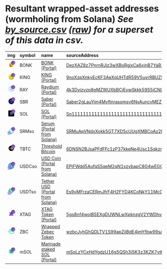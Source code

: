 
Resultant wrapped-asset addresses (wormholing from Solana)
_See [by_source.csv](by_source.csv) ([raw](https://raw.githubusercontent.com/wormhole-foundation/wormhole-token-list/main/content/by_source.csv)) for a superset of this data in csv._
=========================================================================
  
| img                                                                                                            | symbol   | name                                                                              | sourceAddress                                                                                                           | ethAddress                                                                                                            |   ethDecimals | ethMarkets                                                         | terraAddress                                                                                                                               |   terraDecimals | terraMarkets   | bscAddress                                                                                                           |   bscDecimals | bscMarkets                                      | maticAddress                                                                                                             |   maticDecimals | maticMarkets                                                              | avaxAddress                                                                                                           |   avaxDecimals | avaxMarkets   | oasisAddress                                                                                                                     |   oasisDecimals | oasisMarkets   | algorandAddress   | algorandDecimals   | algorandMarkets   | auroraAddress                                                                                                           |   auroraDecimals | auroraMarkets   | ftmAddress                                                                                                           |   ftmDecimals | ftmMarkets   | karuraAddress   | karuraDecimals   | karuraMarkets   | acalaAddress   | acalaDecimals   | acalaMarkets   | klaytnAddress   | klaytnDecimals   | klaytnMarkets   | celoAddress   | celoDecimals   | celoMarkets   | nearAddress   | nearDecimals   | nearMarkets   | moonbeamAddress   | moonbeamDecimals   | moonbeamMarkets   | terra2Address   | terra2Decimals   | terra2Markets   | injectiveAddress                                                                                                                    |   injectiveDecimals | injectiveMarkets               | aptosAddress                                                                                                                                                                     |   aptosDecimals | aptosMarkets   | arbitrumAddress                                                                                                       |   arbitrumDecimals | arbitrumMarkets                                                    | optimismAddress                                                                                                                   |   optimismDecimals | optimismMarkets                                                    | xplaAddress   | xplaDecimals   | xplaMarkets   | baseAddress                                                                                                            |   baseDecimals | baseMarkets                                                        | seiAddress   | seiDecimals   | seiMarkets   | symbol   |
|:---------------------------------------------------------------------------------------------------------------|:---------|:----------------------------------------------------------------------------------|:------------------------------------------------------------------------------------------------------------------------|:----------------------------------------------------------------------------------------------------------------------|--------------:|:-------------------------------------------------------------------|:-------------------------------------------------------------------------------------------------------------------------------------------|----------------:|:---------------|:---------------------------------------------------------------------------------------------------------------------|--------------:|:------------------------------------------------|:-------------------------------------------------------------------------------------------------------------------------|----------------:|:--------------------------------------------------------------------------|:----------------------------------------------------------------------------------------------------------------------|---------------:|:--------------|:---------------------------------------------------------------------------------------------------------------------------------|----------------:|:---------------|:------------------|:-------------------|:------------------|:------------------------------------------------------------------------------------------------------------------------|-----------------:|:----------------|:---------------------------------------------------------------------------------------------------------------------|--------------:|:-------------|:----------------|:-----------------|:----------------|:---------------|:----------------|:---------------|:----------------|:-----------------|:----------------|:--------------|:---------------|:--------------|:--------------|:---------------|:--------------|:------------------|:-------------------|:------------------|:----------------|:-----------------|:----------------|:------------------------------------------------------------------------------------------------------------------------------------|--------------------:|:-------------------------------|:---------------------------------------------------------------------------------------------------------------------------------------------------------------------------------|----------------:|:---------------|:----------------------------------------------------------------------------------------------------------------------|-------------------:|:-------------------------------------------------------------------|:----------------------------------------------------------------------------------------------------------------------------------|-------------------:|:-------------------------------------------------------------------|:--------------|:---------------|:--------------|:-----------------------------------------------------------------------------------------------------------------------|---------------:|:-------------------------------------------------------------------|:-------------|:--------------|:-------------|:-----------------|
| ![BONK](https://raw.githubusercontent.com/wormhole-foundation/wormhole-token-list/main/assets/BONK_wh.png)     | BONK     | [BONK (Portal)](http://coingecko.com/en/coins/bonk)                               | [DezXAZ8z7PnrnRJjz3wXBoRgixCa6xjnB7YaB1pPB263](https://solscan.io/address/DezXAZ8z7PnrnRJjz3wXBoRgixCa6xjnB7YaB1pPB263) | [0x1151CB3d861920e07a38e03eEAd12C32178567F6](https://etherscan.io/address/0x1151CB3d861920e07a38e03eEAd12C32178567F6) |             5 | [uniswap](https://app.uniswap.org/), [curve](https://curve.fi/)    |                                                                                                                                            |             nan |                | [0xA697e272a73744b343528C3Bc4702F2565b2F422](https://bscscan.com/address/0xA697e272a73744b343528C3Bc4702F2565b2F422) |             5 | [pancakeswap](https://pancakeswap.finance/swap) | [0xe5B49820e5A1063F6F4DdF851327b5E8B2301048](https://polygonscan.com/address/0xe5B49820e5A1063F6F4DdF851327b5E8B2301048) |               5 | [quickswap](https://quickswap.exchange/), [sushi](https://app.sushi.com/) |                                                                                                                       |            nan |               |                                                                                                                                  |             nan |                |                   |                    |                   |                                                                                                                         |              nan |                 |                                                                                                                      |           nan |              |                 |                  |                 |                |                 |                |                 |                  |                 |               |                |               |               |                |               |                   |                    |                   |                 |                  |                 | [inj14rry9q6dym3dgcwzq79yay0e9azdz55jr465ch](https://explorer.injective.network/address/inj14rry9q6dym3dgcwzq79yay0e9azdz55jr465ch) |                   5 | [helix](https://helixapp.com/) | [0x2a90fae71afc7460ee42b20ee49a9c9b29272905ad71fef92fbd8b3905a24b56](https://explorer.aptoslabs.com//address/0x2a90fae71afc7460ee42b20ee49a9c9b29272905ad71fef92fbd8b3905a24b56) |               5 |                | [0x09199d9a5f4448d0848e4395d065e1ad9c4a1f74](https://arbiscan.io//address/0x09199d9a5f4448d0848e4395d065e1ad9c4a1f74) |                  5 | [uniswap](https://app.uniswap.org/)                                |                                                                                                                                   |                nan |                                                                    |               |                |               |                                                                                                                        |            nan |                                                                    |              |               |              | BONK             |
| ![KING](https://raw.githubusercontent.com/wormhole-foundation/wormhole-token-list/main/assets/KING_wh.png)     | KING     | [KING (Portal)](http://coingecko.com/en/coins/king)                               | [9noXzpXnkyEcKF3AeXqUHTdR59V5uvrRBUZ9bwfQwxeq](https://solscan.io/address/9noXzpXnkyEcKF3AeXqUHTdR59V5uvrRBUZ9bwfQwxeq) | [0xE28027c99C7746fFb56B0113e5d9708aC86fAE8f](https://etherscan.io/address/0xE28027c99C7746fFb56B0113e5d9708aC86fAE8f) |             9 | [uniswap](https://app.uniswap.org/)                                |                                                                                                                                            |             nan |                |                                                                                                                      |           nan |                                                 |                                                                                                                          |             nan |                                                                           |                                                                                                                       |            nan |               |                                                                                                                                  |             nan |                |                   |                    |                   |                                                                                                                         |              nan |                 |                                                                                                                      |           nan |              |                 |                  |                 |                |                 |                |                 |                  |                 |               |                |               |               |                |               |                   |                    |                   |                 |                  |                 |                                                                                                                                     |                 nan |                                |                                                                                                                                                                                  |             nan |                |                                                                                                                       |                nan |                                                                    |                                                                                                                                   |                nan |                                                                    |               |                |               |                                                                                                                        |            nan |                                                                    |              |               |              | KING             |
| ![RAY](https://raw.githubusercontent.com/wormhole-foundation/wormhole-token-list/main/assets/RAY_wh.png)       | RAY      | [Raydium (Portal)](http://coingecko.com/en/coins/raydium)                         | [4k3Dyjzvzp8eMZWUXbBCjEvwSkkk59S5iCNLY3QrkX6R](https://solscan.io/address/4k3Dyjzvzp8eMZWUXbBCjEvwSkkk59S5iCNLY3QrkX6R) | [0xE617dd80c621a5072bD8cBa65E9d76c07327004d](https://etherscan.io/address/0xE617dd80c621a5072bD8cBa65E9d76c07327004d) |             6 |                                                                    | [terra1ht5sepn28z999jx33sdduuxm9acthad507jg9q](https://finder.terra.money/columbus-5/address/terra1ht5sepn28z999jx33sdduuxm9acthad507jg9q) |               6 |                | [0x13b6A55662f6591f8B8408Af1C73B017E32eEdB8](https://bscscan.com/address/0x13b6A55662f6591f8B8408Af1C73B017E32eEdB8) |             6 |                                                 |                                                                                                                          |             nan |                                                                           |                                                                                                                       |            nan |               |                                                                                                                                  |             nan |                |                   |                    |                   |                                                                                                                         |              nan |                 |                                                                                                                      |           nan |              |                 |                  |                 |                |                 |                |                 |                  |                 |               |                |               |               |                |               |                   |                    |                   |                 |                  |                 |                                                                                                                                     |                 nan |                                |                                                                                                                                                                                  |             nan |                |                                                                                                                       |                nan |                                                                    |                                                                                                                                   |                nan |                                                                    |               |                |               |                                                                                                                        |            nan |                                                                    |              |               |              | RAY              |
| ![SBR](https://raw.githubusercontent.com/wormhole-foundation/wormhole-token-list/main/assets/SBR_wh.png)       | SBR      | [Saber (Portal)](http://coingecko.com/en/coins/saber)                             | [Saber2gLauYim4Mvftnrasomsv6NvAuncvMEZwcLpD1](https://solscan.io/address/Saber2gLauYim4Mvftnrasomsv6NvAuncvMEZwcLpD1)   |                                                                                                                       |           nan |                                                                    | [terra17h82zsq6q8x5tsgm5ugcx4gytw3axguvzt4pkc](https://finder.terra.money/columbus-5/address/terra17h82zsq6q8x5tsgm5ugcx4gytw3axguvzt4pkc) |               6 |                | [0x75344E5693ed5ecAdF4f292fFeb866c2cF8afCF1](https://bscscan.com/address/0x75344E5693ed5ecAdF4f292fFeb866c2cF8afCF1) |             6 |                                                 |                                                                                                                          |             nan |                                                                           |                                                                                                                       |            nan |               |                                                                                                                                  |             nan |                |                   |                    |                   |                                                                                                                         |              nan |                 |                                                                                                                      |           nan |              |                 |                  |                 |                |                 |                |                 |                  |                 |               |                |               |               |                |               |                   |                    |                   |                 |                  |                 |                                                                                                                                     |                 nan |                                |                                                                                                                                                                                  |             nan |                |                                                                                                                       |                nan |                                                                    |                                                                                                                                   |                nan |                                                                    |               |                |               |                                                                                                                        |            nan |                                                                    |              |               |              | SBR              |
| ![SOL](https://raw.githubusercontent.com/wormhole-foundation/wormhole-token-list/main/assets/SOL_wh.png)       | SOL      | [SOL (Portal)](http://coingecko.com/en/coins/solana)                              | [So11111111111111111111111111111111111111112](https://solscan.io/address/So11111111111111111111111111111111111111112)   | [0xD31a59c85aE9D8edEFeC411D448f90841571b89c](https://etherscan.io/address/0xD31a59c85aE9D8edEFeC411D448f90841571b89c) |             9 | [uniswap](https://app.uniswap.org/)                                | [terra190tqwgqx7s8qrknz6kckct7v607cu068gfujpk](https://finder.terra.money/columbus-5/address/terra190tqwgqx7s8qrknz6kckct7v607cu068gfujpk) |               8 |                | [0xfA54fF1a158B5189Ebba6ae130CEd6bbd3aEA76e](https://bscscan.com/address/0xfA54fF1a158B5189Ebba6ae130CEd6bbd3aEA76e) |             9 |                                                 | [0xd93f7e271cb87c23aaa73edc008a79646d1f9912](https://polygonscan.com/address/0xd93f7e271cb87c23aaa73edc008a79646d1f9912) |               9 |                                                                           | [0xFE6B19286885a4F7F55AdAD09C3Cd1f906D2478F](https://snowtrace.io/address/0xFE6B19286885a4F7F55AdAD09C3Cd1f906D2478F) |              9 |               | [0xd17dDAC91670274F7ba1590a06EcA0f2FD2b12bc](https://explorer.oasis.updev.si/address/0xd17dDAC91670274F7ba1590a06EcA0f2FD2b12bc) |               9 |                |                   |                    |                   |                                                                                                                         |              nan |                 | [0xd99021C2A33e4Cf243010539c9e9b7c52E0236c1](https://ftmscan.com/address/0xd99021C2A33e4Cf243010539c9e9b7c52E0236c1) |             9 |              |                 |                  |                 |                |                 |                |                 |                  |                 |               |                |               |               |                |               |                   |                    |                   |                 |                  |                 | [inj1sthrn5ep8ls5vzz8f9gp89khhmedahhdkqa8z3](https://explorer.injective.network/address/inj1sthrn5ep8ls5vzz8f9gp89khhmedahhdkqa8z3) |                   8 | [helix](https://helixapp.com/) |                                                                                                                                                                                  |             nan |                |                                                                                                                       |                nan |                                                                    |                                                                                                                                   |                nan |                                                                    |               |                |               |                                                                                                                        |            nan |                                                                    |              |               |              | SOL              |
| ![SRMso](https://raw.githubusercontent.com/wormhole-foundation/wormhole-token-list/main/assets/SRMso_wh.png)   | SRMso    | [Serum (Portal from Solana)](http://coingecko.com/en/coins/serum)                 | [SRMuApVNdxXokk5GT7XD5cUUgXMBCoAz2LHeuAoKWRt](https://solscan.io/address/SRMuApVNdxXokk5GT7XD5cUUgXMBCoAz2LHeuAoKWRt)   | [0xE3ADAA4fb7c92AB833Ee08B3561D9c434aA2A3eE](https://etherscan.io/address/0xE3ADAA4fb7c92AB833Ee08B3561D9c434aA2A3eE) |             6 |                                                                    | [terra1dkam9wd5yvaswv4yq3n2aqd4wm5j8n82qc0c7c](https://finder.terra.money/columbus-5/address/terra1dkam9wd5yvaswv4yq3n2aqd4wm5j8n82qc0c7c) |               6 |                | [0x12BeffdCEcb547640DC30e1495E4B9cdc21922b4](https://bscscan.com/address/0x12BeffdCEcb547640DC30e1495E4B9cdc21922b4) |             6 |                                                 |                                                                                                                          |             nan |                                                                           |                                                                                                                       |            nan |               |                                                                                                                                  |             nan |                |                   |                    |                   |                                                                                                                         |              nan |                 |                                                                                                                      |           nan |              |                 |                  |                 |                |                 |                |                 |                  |                 |               |                |               |               |                |               |                   |                    |                   |                 |                  |                 |                                                                                                                                     |                 nan |                                |                                                                                                                                                                                  |             nan |                |                                                                                                                       |                nan |                                                                    |                                                                                                                                   |                nan |                                                                    |               |                |               |                                                                                                                        |            nan |                                                                    |              |               |              | SRMso            |
| ![TBTC](https://raw.githubusercontent.com/wormhole-foundation/wormhole-token-list/main/assets/TBTC_wh.png)     | TBTC     | [Threshold Bitcoin](http://coingecko.com/en/coins/tbtc)                           | [6DNSN2BJsaPFdFFc1zP37kkeNe4Usc1Sqkzr9C9vPWcU](https://solscan.io/address/6DNSN2BJsaPFdFFc1zP37kkeNe4Usc1Sqkzr9C9vPWcU) | [0x18084fbA666a33d37592fA2633fD49a74DD93a88](https://etherscan.io/address/0x18084fbA666a33d37592fA2633fD49a74DD93a88) |             8 | [threshold network](https://dashboard.threshold.network/TBTC/mint) |                                                                                                                                            |             nan |                |                                                                                                                      |           nan |                                                 | [0x236aa50979D5f3De3Bd1Eeb40E81137F22ab794b](https://polygonscan.com/address/0x236aa50979D5f3De3Bd1Eeb40E81137F22ab794b) |               8 | [threshold network](https://dashboard.threshold.network/TBTC/mint)        |                                                                                                                       |            nan |               |                                                                                                                                  |             nan |                |                   |                    |                   |                                                                                                                         |              nan |                 |                                                                                                                      |           nan |              |                 |                  |                 |                |                 |                |                 |                  |                 |               |                |               |               |                |               |                   |                    |                   |                 |                  |                 |                                                                                                                                     |                 nan |                                |                                                                                                                                                                                  |             nan |                | [0x6c84a8f1c29108F47a79964b5Fe888D4f4D0dE40](https://arbiscan.io//address/0x6c84a8f1c29108F47a79964b5Fe888D4f4D0dE40) |                  8 | [threshold network](https://dashboard.threshold.network/TBTC/mint) | [0x6c84a8f1c29108F47a79964b5Fe888D4f4D0dE40](https://optimistic.etherscan.io//address/0x6c84a8f1c29108F47a79964b5Fe888D4f4D0dE40) |                  8 | [threshold network](https://dashboard.threshold.network/TBTC/mint) |               |                |               | [0x236aa50979D5f3De3Bd1Eeb40E81137F22ab794b](https://basescan.org//address/0x236aa50979D5f3De3Bd1Eeb40E81137F22ab794b) |              8 | [threshold network](https://dashboard.threshold.network/TBTC/mint) |              |               |              | TBTC             |
| ![USDCso](https://raw.githubusercontent.com/wormhole-foundation/wormhole-token-list/main/assets/USDCso_wh.png) | USDCso   | [USD Coin (Portal from Solana)](http://coingecko.com/en/coins/usd-coin)           | [EPjFWdd5AufqSSqeM2qN1xzybapC8G4wEGGkZwyTDt1v](https://solscan.io/address/EPjFWdd5AufqSSqeM2qN1xzybapC8G4wEGGkZwyTDt1v) | [0x41f7B8b9b897276b7AAE926a9016935280b44E97](https://etherscan.io/address/0x41f7B8b9b897276b7AAE926a9016935280b44E97) |             6 | [uniswap](https://app.uniswap.org/)                                | [terra1e6mq63y64zcxz8xyu5van4tgkhemj3r86yvgu4](https://finder.terra.money/columbus-5/address/terra1e6mq63y64zcxz8xyu5van4tgkhemj3r86yvgu4) |               6 |                | [0x91Ca579B0D47E5cfD5D0862c21D5659d39C8eCf0](https://bscscan.com/address/0x91Ca579B0D47E5cfD5D0862c21D5659d39C8eCf0) |             6 |                                                 | [0x576cf361711cd940cd9c397bb98c4c896cbd38de](https://polygonscan.com/address/0x576cf361711cd940cd9c397bb98c4c896cbd38de) |               6 |                                                                           | [0x0950Fc1AD509358dAeaD5eB8020a3c7d8b43b9DA](https://snowtrace.io/address/0x0950Fc1AD509358dAeaD5eB8020a3c7d8b43b9DA) |              6 |               | [0x1d1149a53deB36F2836Ae7877c9176413aDfA4A8](https://explorer.oasis.updev.si/address/0x1d1149a53deB36F2836Ae7877c9176413aDfA4A8) |               6 |                |                   |                    |                   | [0xDd1DaFedeBa5F9851C4F4a2876E0f3aF3c774B1A](https://aurorascan.dev/address/0xDd1DaFedeBa5F9851C4F4a2876E0f3aF3c774B1A) |                6 |                 | [0xb8398DA4FB3BC4306B9D9d9d13d9573e7d0E299f](https://ftmscan.com/address/0xb8398DA4FB3BC4306B9D9d9d13d9573e7d0E299f) |             6 |              |                 |                  |                 |                |                 |                |                 |                  |                 |               |                |               |               |                |               |                   |                    |                   |                 |                  |                 |                                                                                                                                     |                 nan |                                |                                                                                                                                                                                  |             nan |                |                                                                                                                       |                nan |                                                                    |                                                                                                                                   |                nan |                                                                    |               |                |               |                                                                                                                        |            nan |                                                                    |              |               |              | USDCso           |
| ![USDTso](https://raw.githubusercontent.com/wormhole-foundation/wormhole-token-list/main/assets/USDTso_wh.png) | USDTso   | [Tether USD (Portal from Solana)](http://coingecko.com/en/coins/tether)           | [Es9vMFrzaCERmJfrF4H2FYD4KCoNkY11McCe8BenwNYB](https://solscan.io/address/Es9vMFrzaCERmJfrF4H2FYD4KCoNkY11McCe8BenwNYB) | [0x1CDD2EaB61112697626F7b4bB0e23Da4FeBF7B7C](https://etherscan.io/address/0x1CDD2EaB61112697626F7b4bB0e23Da4FeBF7B7C) |             6 |                                                                    | [terra1hd9n65snaluvf7en0p4hqzse9eqecejz2k8rl5](https://finder.terra.money/columbus-5/address/terra1hd9n65snaluvf7en0p4hqzse9eqecejz2k8rl5) |               6 |                | [0x49d5cC521F75e13fa8eb4E89E9D381352C897c96](https://bscscan.com/address/0x49d5cC521F75e13fa8eb4E89E9D381352C897c96) |             6 |                                                 | [0x3553f861dec0257bada9f8ed268bf0d74e45e89c](https://polygonscan.com/address/0x3553f861dec0257bada9f8ed268bf0d74e45e89c) |               6 |                                                                           | [0xF0FF231e3F1A50F83136717f287ADAB862f89431](https://snowtrace.io/address/0xF0FF231e3F1A50F83136717f287ADAB862f89431) |              6 |               | [0x24285C5232ce3858F00bacb950Cae1f59d1b2704](https://explorer.oasis.updev.si/address/0x24285C5232ce3858F00bacb950Cae1f59d1b2704) |               6 |                |                   |                    |                   | [0xd80890AFDBd7148456D8Ee358eF9127F0F8c7faf](https://aurorascan.dev/address/0xd80890AFDBd7148456D8Ee358eF9127F0F8c7faf) |                6 |                 |                                                                                                                      |           nan |              |                 |                  |                 |                |                 |                |                 |                  |                 |               |                |               |               |                |               |                   |                    |                   |                 |                  |                 |                                                                                                                                     |                 nan |                                |                                                                                                                                                                                  |             nan |                |                                                                                                                       |                nan |                                                                    |                                                                                                                                   |                nan |                                                                    |               |                |               |                                                                                                                        |            nan |                                                                    |              |               |              | USDTso           |
| ![XTAG](https://raw.githubusercontent.com/wormhole-foundation/wormhole-token-list/main/assets/XTAG_wh.png)     | XTAG     | [XTAG Token (Portal)](http://coingecko.com/en/coins/xhashtag)                     | [5gs8nf4wojB5EXgDUWNLwXpknzgV2YWDhveAeBZpVLbp](https://solscan.io/address/5gs8nf4wojB5EXgDUWNLwXpknzgV2YWDhveAeBZpVLbp) |                                                                                                                       |           nan |                                                                    |                                                                                                                                            |             nan |                |                                                                                                                      |           nan |                                                 |                                                                                                                          |             nan |                                                                           | [0xa608d79c5f695c0d4c0e773a4938b57e18e0fc57](https://snowtrace.io/address/0xa608d79c5f695c0d4c0e773a4938b57e18e0fc57) |              6 |               |                                                                                                                                  |             nan |                |                   |                    |                   |                                                                                                                         |              nan |                 |                                                                                                                      |           nan |              |                 |                  |                 |                |                 |                |                 |                  |                 |               |                |               |               |                |               |                   |                    |                   |                 |                  |                 |                                                                                                                                     |                 nan |                                |                                                                                                                                                                                  |             nan |                |                                                                                                                       |                nan |                                                                    |                                                                                                                                   |                nan |                                                                    |               |                |               |                                                                                                                        |            nan |                                                                    |              |               |              | XTAG             |
| ![ZBC](https://raw.githubusercontent.com/wormhole-foundation/wormhole-token-list/main/assets/ZBC_wh.png)       | ZBC      | [Wrapped Zebec Token](http://coingecko.com/en/coins/zebec-protocol)               | [wzbcJyhGhQDLTV1S99apZiiBdE4jmYfbw99saMMdP59](https://solscan.io/address/wzbcJyhGhQDLTV1S99apZiiBdE4jmYfbw99saMMdP59)   |                                                                                                                       |           nan |                                                                    |                                                                                                                                            |             nan |                | [0x37a56cdcd83dce2868f721de58cb3830c44c6303](https://bscscan.com/address/0x37a56cdcd83dce2868f721de58cb3830c44c6303) |             9 | [pancakeswap](https://pancakeswap.finance/swap) |                                                                                                                          |             nan |                                                                           |                                                                                                                       |            nan |               |                                                                                                                                  |             nan |                |                   |                    |                   |                                                                                                                         |              nan |                 |                                                                                                                      |           nan |              |                 |                  |                 |                |                 |                |                 |                  |                 |               |                |               |               |                |               |                   |                    |                   |                 |                  |                 |                                                                                                                                     |                 nan |                                |                                                                                                                                                                                  |             nan |                |                                                                                                                       |                nan |                                                                    |                                                                                                                                   |                nan |                                                                    |               |                |               |                                                                                                                        |            nan |                                                                    |              |               |              | ZBC              |
| ![mSOL](https://raw.githubusercontent.com/wormhole-foundation/wormhole-token-list/main/assets/mSOL_wh.png)     | mSOL     | [Marinade staked SOL (Portal)](http://coingecko.com/en/coins/marinade-staked-sol) | [mSoLzYCxHdYgdzU16g5QSh3i5K3z3KZK7ytfqcJm7So](https://solscan.io/address/mSoLzYCxHdYgdzU16g5QSh3i5K3z3KZK7ytfqcJm7So)   | [0x756bFb452cFE36A5Bc82e4F5f4261A89a18c242b](https://etherscan.io/address/0x756bFb452cFE36A5Bc82e4F5f4261A89a18c242b) |             9 |                                                                    | [terra1qvlpf2v0zmru3gtex40sqq02wxp39x3cjh359y](https://finder.terra.money/columbus-5/address/terra1qvlpf2v0zmru3gtex40sqq02wxp39x3cjh359y) |               8 |                |                                                                                                                      |           nan |                                                 |                                                                                                                          |             nan |                                                                           |                                                                                                                       |            nan |               | [0x5E11A4f64D3B9fA042dB9e1AA918F735038FdfD8](https://explorer.oasis.updev.si/address/0x5E11A4f64D3B9fA042dB9e1AA918F735038FdfD8) |               9 |                |                   |                    |                   |                                                                                                                         |              nan |                 |                                                                                                                      |           nan |              |                 |                  |                 |                |                 |                |                 |                  |                 |               |                |               |               |                |               |                   |                    |                   |                 |                  |                 |                                                                                                                                     |                 nan |                                |                                                                                                                                                                                  |             nan |                |                                                                                                                       |                nan |                                                                    |                                                                                                                                   |                nan |                                                                    |               |                |               |                                                                                                                        |            nan |                                                                    |              |               |              | mSOL             |